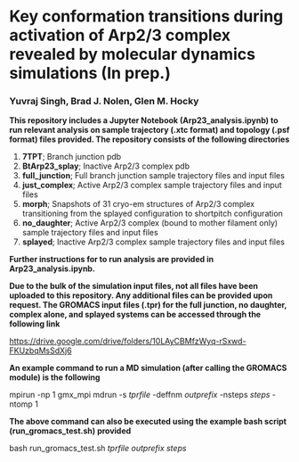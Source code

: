 # Key conformation transitions during activation of Arp2/3 complex revealed by molecular dynamics simulations (In prep.)
### Yuvraj Singh, Brad J. Nolen, Glen M. Hocky
**This repository includes a Jupyter Notebook (Arp23_analysis.ipynb) to run relevant analysis on sample trajectory (.xtc format) and topology (.psf format) files provided. The repository consists of the following directories**

1) **7TPT**; Branch junction pdb
2) **BtArp23_splay**; Inactive Arp2/3 complex pdb
3) **full_junction**; Full branch junction sample trajectory files and input files
4) **just_complex**; Active Arp2/3 complex sample trajectory files and input files
5) **morph**; Snapshots of 31 cryo-em structures of Arp2/3 complex transitioning from the splayed configuration to shortpitch configuration
6) **no_daughter**; Active Arp2/3 complex (bound to mother filament only) sample trajectory files and input files
7) **splayed**; Inactive Arp2/3 complex sample trajectory files and input files

**Further instructions for to run analysis are provided in Arp23_analysis.ipynb.**

**Due to the bulk of the simulation input files, not all files have been uploaded to this repository. Any additional files can be provided upon request. The GROMACS input files (.tpr) for the full junction, no daughter, complex alone, and splayed systems can be accessed through the following link**

https://drive.google.com/drive/folders/10LAyCBMfzWyq-rSxwd-FKUzbqMsSdXj6 

**An example command to run a MD simulation (after calling the GROMACS module) is the following**

mpirun -np 1 gmx_mpi mdrun -s $tprfile$ -deffnm $outprefix$ -nsteps $steps$ -ntomp 1

**The above command can also be executed using the example bash script (run_gromacs_test.sh) provided**

bash run_gromacs_test.sh $tprfile$ $outprefix$ $steps$
